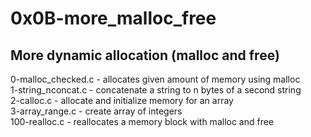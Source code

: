 # 0x0B-more_malloc_free

## More dynamic allocation (malloc and free)

0-malloc_checked.c - allocates given amount of memory using malloc  
1-string_nconcat.c - concatenate a string to n bytes of a second string  
2-calloc.c - allocate and initialize memory for an array   
3-array_range.c - create array of integers    
100-realloc.c - reallocates a memory block with malloc and free  

